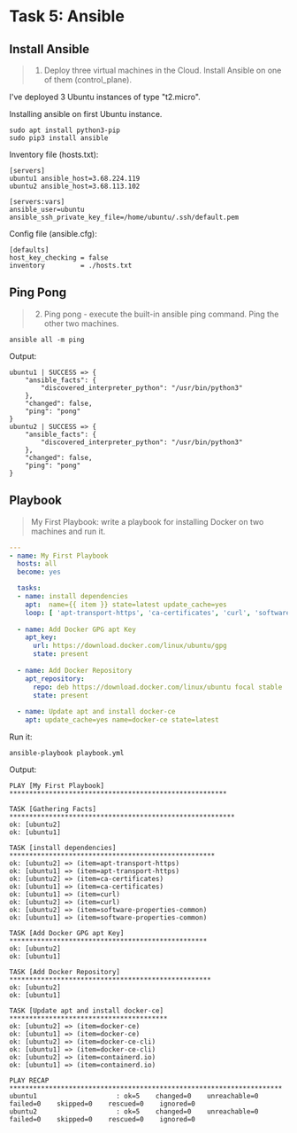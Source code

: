 # Task 5: Ansible

## Install Ansible
> 1. Deploy three virtual machines in the Cloud. Install Ansible on one of them (control_plane).

I've deployed 3 Ubuntu instances of type "t2.micro".

Installing ansible on first Ubuntu instance.

```
sudo apt install python3-pip
sudo pip3 install ansible
```

Inventory file (hosts.txt):
```
[servers]
ubuntu1 ansible_host=3.68.224.119
ubuntu2 ansible_host=3.68.113.102

[servers:vars]
ansible_user=ubuntu
ansible_ssh_private_key_file=/home/ubuntu/.ssh/default.pem
```

Config file (ansible.cfg):
```
[defaults]
host_key_checking = false
inventory         = ./hosts.txt
```


## Ping Pong
> 2. Ping pong - execute the built-in ansible ping command. Ping the other two machines.

```
ansible all -m ping
```

Output:
```
ubuntu1 | SUCCESS => {
    "ansible_facts": {
        "discovered_interpreter_python": "/usr/bin/python3"
    },
    "changed": false,
    "ping": "pong"
}
ubuntu2 | SUCCESS => {
    "ansible_facts": {
        "discovered_interpreter_python": "/usr/bin/python3"
    },
    "changed": false,
    "ping": "pong"
}
```

## Playbook
> My First Playbook: write a playbook for installing Docker on two machines and run it.


```yaml
---
- name: My First Playbook
  hosts: all
  become: yes

  tasks:
  - name: install dependencies
    apt:  name={{ item }} state=latest update_cache=yes
    loop: [ 'apt-transport-https', 'ca-certificates', 'curl', 'software-properties-common']
  
  - name: Add Docker GPG apt Key
    apt_key:
      url: https://download.docker.com/linux/ubuntu/gpg
      state: present
  
  - name: Add Docker Repository
    apt_repository:
      repo: deb https://download.docker.com/linux/ubuntu focal stable
      state: present
  
  - name: Update apt and install docker-ce
    apt: update_cache=yes name=docker-ce state=latest

```

Run it:
```
ansible-playbook playbook.yml
```

Output:
```
PLAY [My First Playbook] *******************************************************

TASK [Gathering Facts] *********************************************************
ok: [ubuntu2]
ok: [ubuntu1]

TASK [install dependencies] ****************************************************
ok: [ubuntu2] => (item=apt-transport-https)
ok: [ubuntu1] => (item=apt-transport-https)
ok: [ubuntu2] => (item=ca-certificates)
ok: [ubuntu1] => (item=ca-certificates)
ok: [ubuntu1] => (item=curl)
ok: [ubuntu2] => (item=curl)
ok: [ubuntu2] => (item=software-properties-common)
ok: [ubuntu1] => (item=software-properties-common)

TASK [Add Docker GPG apt Key] **************************************************
ok: [ubuntu2]
ok: [ubuntu1]

TASK [Add Docker Repository] ***************************************************
ok: [ubuntu2]
ok: [ubuntu1]

TASK [Update apt and install docker-ce] ****************************************
ok: [ubuntu2] => (item=docker-ce)
ok: [ubuntu1] => (item=docker-ce)
ok: [ubuntu2] => (item=docker-ce-cli)
ok: [ubuntu1] => (item=docker-ce-cli)
ok: [ubuntu2] => (item=containerd.io)
ok: [ubuntu1] => (item=containerd.io)

PLAY RECAP *********************************************************************
ubuntu1                    : ok=5    changed=0    unreachable=0    failed=0    skipped=0    rescued=0    ignored=0
ubuntu2                    : ok=5    changed=0    unreachable=0    failed=0    skipped=0    rescued=0    ignored=0
```